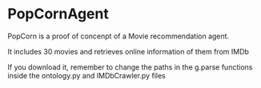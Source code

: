 # PopCornAgent

PopCorn is a proof of concenpt of a Movie recommendation agent.

It includes 30 movies and retrieves online information of them from IMDb

If you download it, remember to change the paths in the g.parse functions inside the ontology.py and IMDbCrawler.py files

